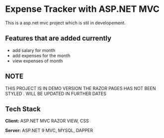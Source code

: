 
# Expense Tracker with ASP.NET MVC

This is a asp.net mvc project which is stil in developement.



## Features that are added currently

- add salary for month
- add expenses for the month
- view expenses of month





## NOTE

THIS PROJECT IS IN DEMO VERSION THE RAZOR PAGES HAS NOT BEEN STYLED . WILL BE UPDATED IN FURTHER DATES


## Tech Stack

**Client:** ASP.NET MVC RAZOR VIEW, CSS

**Server:** ASP.NET 9 MVC, MYSQL, DAPPER

